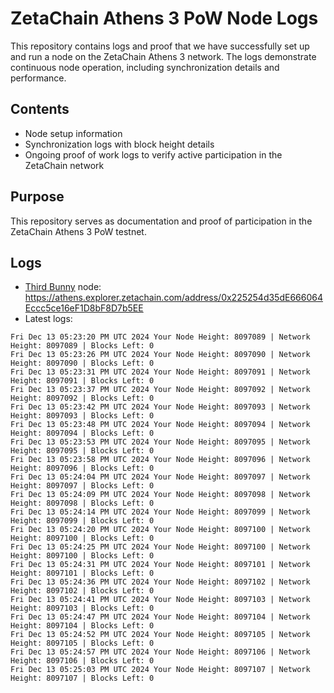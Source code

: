 # ZetaChain Athens 3 PoW Node Logs
This repository contains logs and proof that we have successfully set up and run a node on the ZetaChain Athens 3 network. The logs demonstrate continuous node operation, including synchronization details and performance.

## Contents
- Node setup information
- Synchronization logs with block height details
- Ongoing proof of work logs to verify active participation in the ZetaChain network

## Purpose
This repository serves as documentation and proof of participation in the ZetaChain Athens 3 PoW testnet.

## Logs

- [Third Bunny](https://thirdbunny.xyz/) node: https://athens.explorer.zetachain.com/address/0x225254d35dE666064Eccc5ce16eF1D8bF8D7b5EE
- Latest logs:
```
Fri Dec 13 05:23:20 PM UTC 2024 Your Node Height: 8097089 | Network Height: 8097089 | Blocks Left: 0
Fri Dec 13 05:23:26 PM UTC 2024 Your Node Height: 8097090 | Network Height: 8097090 | Blocks Left: 0
Fri Dec 13 05:23:31 PM UTC 2024 Your Node Height: 8097091 | Network Height: 8097091 | Blocks Left: 0
Fri Dec 13 05:23:37 PM UTC 2024 Your Node Height: 8097092 | Network Height: 8097092 | Blocks Left: 0
Fri Dec 13 05:23:42 PM UTC 2024 Your Node Height: 8097093 | Network Height: 8097093 | Blocks Left: 0
Fri Dec 13 05:23:48 PM UTC 2024 Your Node Height: 8097094 | Network Height: 8097094 | Blocks Left: 0
Fri Dec 13 05:23:53 PM UTC 2024 Your Node Height: 8097095 | Network Height: 8097095 | Blocks Left: 0
Fri Dec 13 05:23:58 PM UTC 2024 Your Node Height: 8097096 | Network Height: 8097096 | Blocks Left: 0
Fri Dec 13 05:24:04 PM UTC 2024 Your Node Height: 8097097 | Network Height: 8097097 | Blocks Left: 0
Fri Dec 13 05:24:09 PM UTC 2024 Your Node Height: 8097098 | Network Height: 8097098 | Blocks Left: 0
Fri Dec 13 05:24:14 PM UTC 2024 Your Node Height: 8097099 | Network Height: 8097099 | Blocks Left: 0
Fri Dec 13 05:24:20 PM UTC 2024 Your Node Height: 8097100 | Network Height: 8097100 | Blocks Left: 0
Fri Dec 13 05:24:25 PM UTC 2024 Your Node Height: 8097100 | Network Height: 8097100 | Blocks Left: 0
Fri Dec 13 05:24:31 PM UTC 2024 Your Node Height: 8097101 | Network Height: 8097101 | Blocks Left: 0
Fri Dec 13 05:24:36 PM UTC 2024 Your Node Height: 8097102 | Network Height: 8097102 | Blocks Left: 0
Fri Dec 13 05:24:41 PM UTC 2024 Your Node Height: 8097103 | Network Height: 8097103 | Blocks Left: 0
Fri Dec 13 05:24:47 PM UTC 2024 Your Node Height: 8097104 | Network Height: 8097104 | Blocks Left: 0
Fri Dec 13 05:24:52 PM UTC 2024 Your Node Height: 8097105 | Network Height: 8097105 | Blocks Left: 0
Fri Dec 13 05:24:57 PM UTC 2024 Your Node Height: 8097106 | Network Height: 8097106 | Blocks Left: 0
Fri Dec 13 05:25:03 PM UTC 2024 Your Node Height: 8097107 | Network Height: 8097107 | Blocks Left: 0
```
